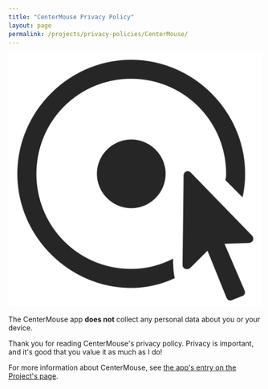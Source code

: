 ```yaml
---
title: "CenterMouse Privacy Policy"
layout: page
permalink: /projects/privacy-policies/CenterMouse/
---
```


![CenterMouse's app icon](/assets/images/centermouse-app-icon.png)

The CenterMouse app **does not** collect any personal data about you or your device.

Thank you for reading CenterMouse's privacy policy. Privacy is important, and it's good that you value it as much as I do!

For more information about CenterMouse, see [the app's entry on the Project's page](/projects/).

